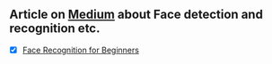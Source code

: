## Article on [Medium](https://medium.com/) about Face detection and recognition etc.

- [x] [Face Recognition for Beginners](https://towardsdatascience.com/face-recognition-for-beginners-a7a9bd5eb5c2)
